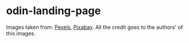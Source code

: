 # odin-landing-page

Images taken from: [Pexels](https://www.pexels.com/), [Pixabay](https://pixabay.com/). All the credit goes to the authors' of this images.
